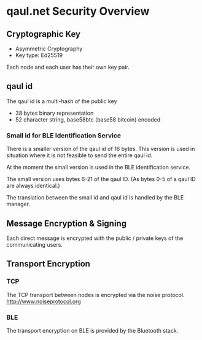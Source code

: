 # qaul.net Security Overview

## Cryptographic Key

* Asymmetric Cryptography
* Key type: Ed25519

Each node and each user has their own key pair.

## qaul id

The qaul id is a multi-hash of the public key

* 38 bytes binary representation
* 52 character string, base58btc (base58 bitcoin) encoded

### Small id for BLE Identification Service

There is a smaller version of the qaul id of 16 bytes.
This version is used in situation where it is not feasible to
send the entire qaul id.

At the moment the small version is used in the BLE identification service.

The small version uses bytes 6-21 of the qaul ID.
(As bytes 0-5 of a qaul ID are always identical.)

The translation between the small id and qaul id is handled by
the BLE manager.

## Message Encryption & Signing

Each direct message is encrypted with the public / private keys of the
communicating users.

## Transport Encryption

### TCP

The TCP transport between nodes is encrypted via the noise protocol.
<http://www.noiseprotocol.org>

### BLE

The transport encryption on BLE is provided by the Bluetooth stack.
